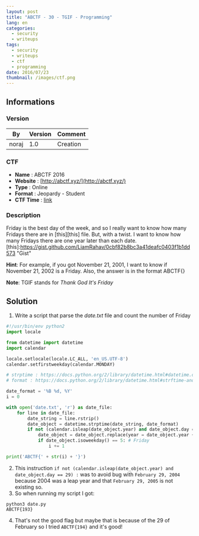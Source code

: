 ```yaml
---
layout: post
title: "ABCTF - 30 - TGIF - Programming"
lang: en
categories:
  - security
  - writeups
tags:
  - security
  - writeups
  - ctf
  - programming
date: 2016/07/23
thumbnail: /images/ctf.png
---
```

## Informations

### Version

| By    | Version | Comment
| ---   | ---     | ---
| noraj | 1.0     | Creation

### CTF

- **Name** : ABCTF 2016
- **Website** : [http://abctf.xyz/](http://abctf.xyz/)
- **Type** : Online
- **Format** : Jeopardy - Student
- **CTF Time** : [link](https://ctftime.org/event/333)

### Description

Friday is the best day of the week, and so I really want to know how many Fridays there are in [this][this] file. But, with a twist. I want to know how many Fridays there are one year later than each date.
[this]:https://gist.github.com/LiamRahav/0cbf82b8bc3a41deafc0403f1b1dd573 "Gist"

**Hint**: For example, if you got November 21, 2001, I want to know if November 21, 2002 is a Friday. Also, the answer is in the format ABCTF{}

**Note**: TGIF stands for *Thank God It's Friday*

## Solution

1. Write a script that parse the *date.txt* file and count the number of Friday
```python
#!/usr/bin/env python2
import locale

from datetime import datetime
import calendar

locale.setlocale(locale.LC_ALL, 'en_US.UTF-8')
calendar.setfirstweekday(calendar.MONDAY)

# strptime : https://docs.python.org/2/library/datetime.html#datetime.datetime.strptime
# format : https://docs.python.org/2/library/datetime.html#strftime-and-strptime-behavior

date_format = '%B %d, %Y'
i = 0

with open('date.txt', 'r') as date_file:
    for line in date_file:
        date_string = line.rstrip()
        date_object = datetime.strptime(date_string, date_format)
        if not (calendar.isleap(date_object.year) and date_object.day == 29):
            date_object = date_object.replace(year = date_object.year + 1)
            if date_object.isoweekday() == 5: # Friday
                i += 1

print('ABCTF{' + str(i) + '}')
```
2. This instruction `if not (calendar.isleap(date_object.year) and date_object.day == 29) :` was to avoid bug with `February 29, 2004` because 2004 was a leap year and that `February 29, 2005` is not existing so.
3. So when running my script I got:
```
python3 date.py
ABCTF{193}
```
4. That's not the good flag but maybe that is because of the 29 of February so I tried `ABCTF{194}` and it's good!
